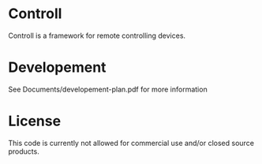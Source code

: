 Controll
========
Controll is a framework for remote controlling devices.

Developement
========
See Documents/developement-plan.pdf for more information

License
========
This code is currently not allowed for commercial use and/or closed source products.
